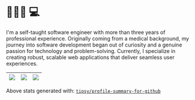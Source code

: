 # 👳🏻‍♂️ 💻

I'm a self-taught software engineer with more than three years of professional experience. Originally coming from a medical background, my journey into software development began out of curiosity and a genuine passion for technology and problem-solving. Currently, I specialize in creating robust, scalable web applications that deliver seamless user experiences.

|![](https://github-profile-summary-cards.vercel.app/api/cards/stats?username=JagroopBagri&theme=dracula)|![](https://github-profile-summary-cards.vercel.app/api/cards/repos-per-language?username=JagroopBagri&theme=dracula)|![](https://github-profile-summary-cards.vercel.app/api/cards/most-commit-language?username=JagroopBagri&theme=dracula)|
|-----|------|------|

 
Above stats generated with: [`tipsy/profile-summary-for-github`](https://github.com/tipsy/profile-summary-for-github)

<!--
**JagroopBagri/JagroopBagri** is a ✨ _special_ ✨ repository because its `README.md` (this file) appears on your GitHub profile.

Here are some ideas to get you started:

- 🔭 I’m currently working on ...
- 🌱 I’m currently learning ...
- 👯 I’m looking to collaborate on ...
- 🤔 I’m looking for help with ...
- 💬 Ask me about ...
- 📫 How to reach me: ...
- 😄 Pronouns: ...
- ⚡ Fun fact: ...
-->

<!--

